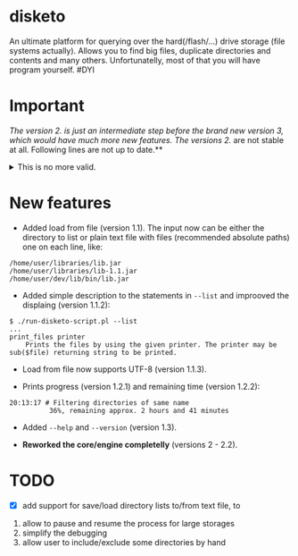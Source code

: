 # disketo

An ultimate platform for querying over the hard(/flash/...) drive storage (file systems actually). Allows you to find big files, duplicate directories and contents and many others. Unfortunatelly, most of that you will have program yourself. #DYI

# Important
**The version 2.* is just an intermediate step before the brand new version 3, which would have much more new features. The versions 2.* are not stable at all. Following lines are not up to date.**

<details>
  <summary markdown="span">This is no more valid.</summary>

    **Following lines are no more valid:**
>  ## Technically it's ...
>  
>  Disketo is in fact platform composed by three layers (perl modules):
>  
>   - Disketo_Core
>   - Disketo_Extras
>   - Disketo_Evaluator
>  
>  The first one specifies the most internal functions. Built on it, Disketo_Extras, is something like public API for the Core module - specifies callable functions.
>  
>  Here could I stop, since you could simply **write your querying scripts by calling the Disketo_Extras** ones. Howerver, there is one more. The Evaluator.
>  
>  The Disketo_Evaluator module implements simple interpreter of **custom scripting language**. The goal of the language (called, suprisingly, "disketo script") is to automate and simplify writing of such perl scripts.   
>  
>  Thanks to disketo script, you don't have to write
>  
>  ```perl
>  #!/usr/bin/perl                                                                                                                        
>  
>  use strict;
>  BEGIN { unshift @INC, "."; }
>  
>  use Disketo_Utils;
>  use Disketo_Extras;
>  
>  Disketo_Utils::usage(\@ARGV, " <PATTERN> <DIRECTORIES/FILES...>");
>  if (scalar \@ARGV < 2) {
>  	Disketo_Utils::>usage([], " <PATTERN> <directories/files...>");
>  }
>  
>  my $pattern = shift @ARGV;
>  my @roots = @ARGV;
>  
>  my $dirs_ref;
>  $dirs_ref = Disketo_Extras::list_all_directories(@roots);
>  
>  $dirs_ref = Disketo_Extras::filter_directories_by_pattern($dirs_ref, $pattern);
>  
>  my $pairs_ref;
>  ($dirs_ref, $pairs_ref) = Disketo_Extras::filter_directories_of_same_name($dirs_ref);
>  
>  Disketo_Extras::print_directories($dirs_ref, sub {
>    my ($dir) = @_;
>  
>    my $paired_ref = $pairs_ref->{$dir};
>  
>    return $dir . " == " . join(" ", @{ $paired_ref });
>  });
>  ```
>  
>  to write script printing matching directories (directories with the same names), but you can use simply:
>  
>  
>  ```perl
>  filter_directories_by_pattern $$
>  filter_directories_of_same_name
>  print_directories sub {
>    my ($dir) = @_;
>  
>    my $pairs_ref = $previous_ref->[1];
>    my $paired_ref = $pairs_ref->{$dir};
>  
>    return $dir . " == " . join(" ", @{ $paired_ref });
>  }
>  ```
>  
>  All the rest (including listing the directories and priting usage if no arguments specified) is handled by the Evaluator.
>  
>  # How to use
>  Disketo script is composed of *statements*. Each *statement* is written at each line and consists of *command name* and its arguments. The *command name* corrresponds to function name from Disketo_Extras module. List of them (so with their parameters) can be achieved by `./run-disketo-script.pl --list-functions`.
>  
>  The *arguments* can be numbers, quoted strings (this can be regex), perl anonymous sub **or `$$`, which means "pick this value from command line arguments"**. What types of each arguments requires, and to see the preambule of the subs, take look ino to the Extras module code.
>  
>  In the sub you can use variables `$dirs_ref`, `$stats_ref` and `$previous_ref` holding references to current directories hash, statistics of files hash and result of previous command (some Disketo_Extras functions returns more than filtered list of directories; again, see their source).
>  
>  Final script is executed by:
>  
>  ```shell
>  $ ./run-disketo-script.pl script.ds "$$ PARAM 1" "$$ PARAM 2" "DIRECTORY OR FILE 1" "DIRECTORY OR FILE 2"
>  ```
>  
>  For instance:
>  
>  ```shell
>  $ ./run-disketo-script.pl scripts/find-duplicate-dirnames.ds "(foo)|(ba[rz])" test/ ls-of-some-backup.txt
>  ```
>  
>  which produces following output:
>  
>  ```
>  21:58:05 # Listing all directories in test/, ls-of-some-backup.txt
>  21:58:05 # Got 11 of them
>  21:58:05 # Filtering directories matching (foo)|(ba[rz])
>  21:58:05 # Got 5 of them
>  21:58:05 # Filtering directories of same name
>  21:58:05 # Got 4 of them
>  21:58:05 # Printing directories by printer
>  test//ipsum/foo == test//lorem/foo
>  test//lorem/bar == test//other/bar
>  test//lorem/foo == test//ipsum/foo
>  test//other/bar == test//lorem/bar
>  backup//doc == test//project/doc
>  test//project/doc == backup//doc
>  21:58:05 # Printed 4 of them
>  ```
>  
>  This is exactly what the snippets at the beggining does. If you don't provide required parameters, usage will be automatically printed:
>  
>  ```shell
>  $ ./run-disketo-script.pl scripts/find-duplicate-dirnames.ds "(foo)|(ba[rz])"
>  Expected at least 2 arguments, given 1
>  Usage: ./run-disketo-script.pl scripts/find-duplicate-dirnames.ds <pattern of filter_directories_by_pattern> <DIRECTORY/FILE...>
>  ```
>  
>  You could also run disketo script with flag `--dry-run`, which shows which agruments will be used as what.
</details>

# New features
 - Added load from file (version 1.1). The input now can be either the directory to list or plain text file with files (recommended absolute paths) one on each line, like:

```
/home/user/libraries/lib.jar
/home/user/libraries/lib-1.1.jar
/home/user/dev/lib/bin/lib.jar
```

- Added simple description to the statements in `--list` and improoved the displaing (version 1.1.2):

```
$ ./run-disketo-script.pl --list
...
print_files	printer
	Prints the files by using the given printer. The printer may be sub($file) returning string to be printed.
```

- Load from file now supports UTF-8 (version 1.1.3).

- Prints progress (version 1.2.1) and remaining time (version 1.2.2):
```
20:13:17 # Filtering directories of same name
          36%, remaining approx. 2 hours and 41 minutes
```
- Added `--help` and `--version` (version 1.3).

- **Reworked the core/engine completelly** (versions 2 - 2.2).

# TODO
- [x] add support for save/load directory lists to/from text file, to
 1. allow to pause and resume the process for large storages
 2. simplify the debugging
 3. allow user to include/exclude some directories by hand
